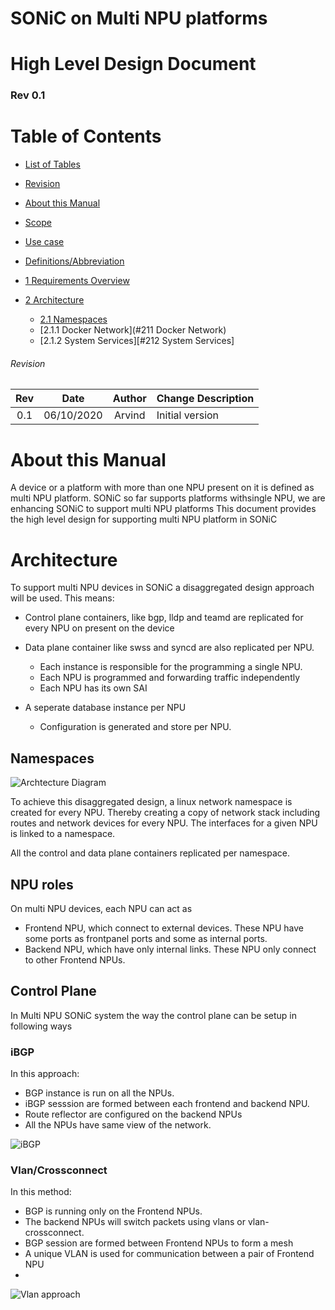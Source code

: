 # SONiC on Multi NPU platforms
# High Level Design Document
### Rev 0.1

# Table of Contents
  * [List of Tables](#list-of-tables)

  * [Revision](#revision)

  * [About this Manual](#about-this-manual)

  * [Scope](#scope)

  * [Use case](#use-case)

  * [Definitions/Abbreviation](#definitionsabbreviation)
 
  * [1 Requirements Overview](#1-requirements-overview)
  * [2 Architecture](#2Architecture)
    * [2.1 Namespaces](#21Namespaces)
    * [2.1.1 Docker Network](#211 Docker Network)
    * [2.1.2 System Services][#212 System Services]
    
###### Revision
| Rev |     Date    |       Author       | Change Description                |
|:---:|:-----------:|:------------------:|-----------------------------------|
| 0.1 | 06/10/2020  |    Arvind          | Initial version                   |


# About this Manual
A device or a platform with more than one NPU present on it is defined as multi NPU platform.
SONiC so far supports platforms withsingle NPU, we are enhancing SONiC to support multi NPU platforms
This document provides the high level design for supporting multi NPU platform in SONiC

# Architecture
To support multi NPU devices in SONiC a disaggregated design approach will be used. This means:
- Control plane containers, like bgp, lldp and teamd are replicated for every NPU on present on the device
- Data plane container like swss and syncd are also replicated per NPU.
   - Each instance is responsible for the programming a single NPU.
   - Each NPU is programmed and forwarding traffic independently
   - Each NPU has its own SAI
   
- A seperate database instance per NPU
  - Configuration is generated and store per NPU.


## Namespaces

![Archtecture Diagram](/images/Archtecture_Diagram)

To achieve this disaggregated design, a linux network namespace is created for every NPU.
Thereby creating a copy of network stack including routes and network devices for every NPU.
The interfaces for a given NPU is linked to a namespace.

All the control and data plane containers replicated per namespace.

## NPU roles
On multi NPU devices, each NPU can act as 
 - Frontend NPU, which connect to external devices. These NPU have some ports as frontpanel ports and some as internal ports.
 - Backend NPU, which have only internal links. These NPU only connect to other Frontend NPUs.
 
## Control Plane
In Multi NPU SONiC system the way the control plane can be setup in following ways
### iBGP 
In this approach:
- BGP instance is run on all the NPUs.
- iBGP sesssion are formed between each frontend and backend NPU.
- Route reflector are configured on the backend NPUs
- All the NPUs have same view of the network.


![iBGP](/images/iBGP_approach)

### Vlan/Crossconnect
In this method:
- BGP is running only on the Frontend NPUs.
- The backend NPUs will switch packets using vlans or vlan-crossconnect.
- BGP session are formed between Frontend NPUs to form a mesh
- A unique VLAN is used for communication between a pair of Frontend NPU
- 

![Vlan approach](/images/vlan_approach)


 
 
